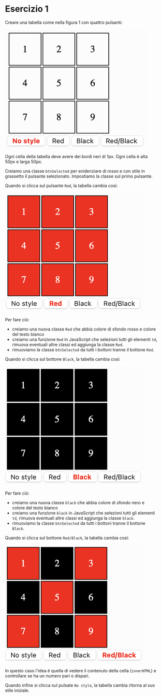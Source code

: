 # Esercizio 1

Creare una tabella come nella figura 1 con quattro pulsanti:

![Figura 1](assets/tabella1.png)

Ogni cella della tabella deve avere dei bordi neri di 1px. Ogni cella è alta 50px e larga 50px.

Creiamo una classe `btnSelected` per evidenziare di rosso e con stile in grassetto il pulsante selezionato. Impostiamo la classe sul primo pulsante.

Quando si clicca sul pulsante `Red`, la tabella cambia così:

![Figura 2](assets/tabella2.png)

Per fare ciò:

* creiamo una nuova classe `Red` che abbia colore di sfondo rosso e colore del testo bianco
* creiamo una funzione `Red` in JavaScript che selezioni tutti gli elementi `td`, rimuova eventuali altre classi ed aggiunga la classe `Red`.
* rimuoviamo la classe `btnSelected` da tutti i bottoni tranne il bottone `Red`.

Quando si clicca sul bottone `Black`, la tabella cambia così:

![Figura 3](assets/tabella3.png)

Per fare ciò:

* creiamo una nuova classe `black` che abbia colore di sfondo nero e colore del testo bianco
* creiamo una funzione `black` in JavaScript che selezioni tutti gli elementi `td`, rimuova eventuali altre classi ed aggiunga la classe `black`.
* rimuoviamo la classe `btnSelected` da tutti i bottoni tranne il bottone `Black`.

Quando si clicca sul bottone `Red/Black`, la tabella cambia così:

![Figura 4](assets/tabella4.png)

In questo caso l'idea è quella di vedere il contenuto della cella (`innerHTML`) e controllare se ha un numero pari o dispari.

Quando infine si clicca sul pulsate `No style`, la tabella cambia ritorna al suo stile iniziale.